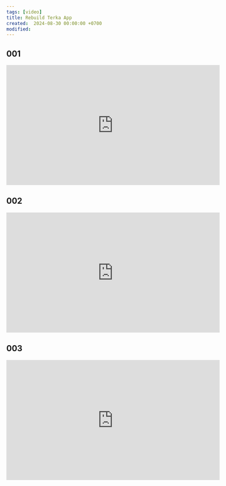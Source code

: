 ```yaml
---
tags: [video]
title: Rebuild Terka App
created:  2024-08-30 00:00:00 +0700
modified: 
---
```


## 001

<iframe width="560" height="315" src="https://www.youtube.com/embed/xYLKmbhUU4E?si=kRR_qkuuNzvUyNcT" title="YouTube video player" frameborder="0" allow="accelerometer; autoplay; clipboard-write; encrypted-media; gyroscope; picture-in-picture; web-share" referrerpolicy="strict-origin-when-cross-origin" allowfullscreen></iframe>


## 002

<iframe width="560" height="315" src="https://www.youtube.com/embed/h85AgdVhkXg?si=cUlrN8-OLqjh0GeI" title="YouTube video player" frameborder="0" allow="accelerometer; autoplay; clipboard-write; encrypted-media; gyroscope; picture-in-picture; web-share" referrerpolicy="strict-origin-when-cross-origin" allowfullscreen></iframe>

## 003

<iframe width="560" height="315" src="https://www.youtube.com/embed/kGIPiNF6tFo?si=VfxTJUocW-mMKGnD" title="YouTube video player" frameborder="0" allow="accelerometer; autoplay; clipboard-write; encrypted-media; gyroscope; picture-in-picture; web-share" referrerpolicy="strict-origin-when-cross-origin" allowfullscreen></iframe>


